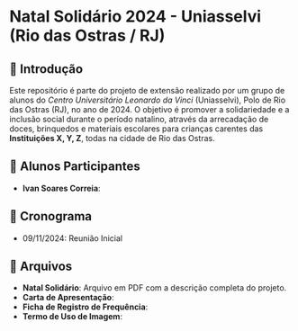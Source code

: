 # Natal Solidário 2024 - Uniasselvi (Rio das Ostras / RJ)

## 🎄 Introdução

Este repositório é parte do projeto de extensão realizado por um grupo de alunos do _Centro Universitário Leonardo da Vinci_ (Uniasselvi), Polo de Rio das Ostras (RJ), no ano de 2024. O objetivo é promover a solidariedade e a inclusão social durante o período natalino, através da arrecadação de doces, brinquedos e materiais escolares para crianças carentes das **Instituições X, Y, Z**, todas na cidade de Rio das Ostras.

## 🏫 Alunos Participantes

-   **Ivan Soares Correia**:

## 📅 Cronograma

-   09/11/2024: Reunião Inicial

## 📂 Arquivos

-   **Natal Solidário**: Arquivo em PDF com a descrição completa do projeto.
-   **Carta de Apresentação**:
-   **Ficha de Registro de Frequência**:
-   **Termo de Uso de Imagem**:
